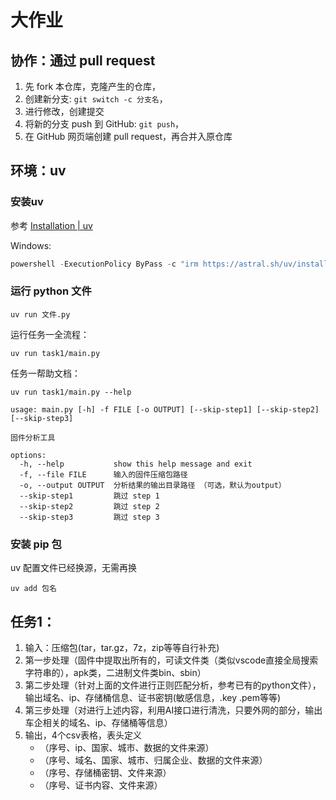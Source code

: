 # 大作业

## 协作：通过 pull request

1. 先 fork 本仓库，克隆产生的仓库，
2. 创建新分支: `git switch -c 分支名`，
3. 进行修改，创建提交
4. 将新的分支 push 到 GitHub: `git push`，
5. 在 GitHub 网页端创建 pull request，再合并入原仓库

## 环境：uv

### 安装uv

参考 [Installation | uv](https://docs.astral.sh/uv/getting-started/installation/)

Windows:
```powershell
powershell -ExecutionPolicy ByPass -c "irm https://astral.sh/uv/install.ps1 | iex"
```

### 运行 python 文件

```shell
uv run 文件.py
```

运行任务一全流程：
```shell
uv run task1/main.py
```

任务一帮助文档：
```shell
uv run task1/main.py --help
```

```
usage: main.py [-h] -f FILE [-o OUTPUT] [--skip-step1] [--skip-step2] [--skip-step3]

固件分析工具

options:
  -h, --help           show this help message and exit
  -f, --file FILE      输入的固件压缩包路径
  -o, --output OUTPUT  分析结果的输出目录路径 （可选，默认为output）
  --skip-step1         跳过 step 1
  --skip-step2         跳过 step 2
  --skip-step3         跳过 step 3
```

### 安装 pip 包

uv 配置文件已经换源，无需再换

```shell
uv add 包名
```

## 任务1：
1. 输入：压缩包(tar，tar.gz，7z，zip等等自行补充)
2. 第一步处理（固件中提取出所有的，可读文件类（类似vscode直接全局搜索字符串的），apk类，二进制文件类bin、sbin）
3. 第二步处理（针对上面的文件进行正则匹配分析，参考已有的python文件），输出域名、ip、存储桶信息、证书密钥(敏感信息，.key .pem等等)
4. 第三步处理（对进行上述内容，利用AI接口进行清洗，只要外网的部分，输出车企相关的域名、ip、存储桶等信息）
5. 输出，4个csv表格，表头定义
    - （序号、ip、国家、城市、数据的文件来源）
    - （序号、域名、国家、城市、归属企业、数据的文件来源）
    - （序号、存储桶密钥、文件来源）
    - （序号、证书内容、文件来源）
